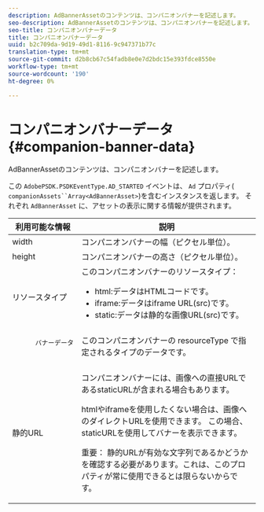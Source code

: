 ```yaml
---
description: AdBannerAssetのコンテンツは、コンパニオンバナーを記述します。
seo-description: AdBannerAssetのコンテンツは、コンパニオンバナーを記述します。
seo-title: コンパニオンバナーデータ
title: コンパニオンバナーデータ
uuid: b2c709da-9d19-49d1-8116-9c947371b77c
translation-type: tm+mt
source-git-commit: d2b8cb67c54fadb8e0e7d2bdc15e393fdce8550e
workflow-type: tm+mt
source-wordcount: '190'
ht-degree: 0%

---
```



# コンパニオンバナーデータ{#companion-banner-data}

AdBannerAssetのコンテンツは、コンパニオンバナーを記述します。

<!--<a id="section_D730B4FD6FD749E9860B6A07FC110552"></a>-->

この `AdobePSDK.PSDKEventType.AD_STARTED` イベントは、 `Ad` プロパティ( `companionAssets``Array<AdBannerAsset>`)を含むインスタンスを返します。
それぞれ `AdBannerAsset` に、アセットの表示に関する情報が提供されます。

<table id="table_760C885E2DCA4BE983CC57FDA7BD5B14"> 
 <thead> 
  <tr> 
   <th colname="col1" class="entry"> 利用可能な情報 </th> 
   <th colname="col2" class="entry"> 説明 </th> 
  </tr> 
 </thead>
 <tbody> 
  <tr> 
   <td colname="col1"> width </td> 
   <td colname="col2"> コンパニオンバナーの幅（ピクセル単位）。 </td> 
  </tr> 
  <tr> 
   <td colname="col1"> height </td> 
   <td colname="col2"> コンパニオンバナーの高さ（ピクセル単位）。 </td> 
  </tr> 
  <tr> 
   <td colname="col1"> リソースタイプ </td> 
   <td colname="col2">このコンパニオンバナーのリソースタイプ： 
    <ul id="ul_A067787FE49E4B6095BE0AC1D447DBB3"> 
     <li id="li_02B7224C67004095B3F6E50FD21E507E">html:データはHTMLコードです。 </li> 
     <li id="li_5F37E14472424F808C6094F42009E676">iframe:データはiframe URL(src)です。 </li> 
     <li id="li_48E74AC5F00640EC8A4DE2CB31E106EC">static:データは静的な画像URL(src)です。 </li> 
    </ul> </td> 
  </tr> 
  <tr> 
   <td colname="col1">
    <pre>
      バナーデータ
    </pre> </td> 
   <td colname="col2"> このコンパニオンバナーの <span class="codeph"> resourceType</span> で指定されるタイプのデータです。 </td> 
  </tr> 
  <tr> 
   <td colname="col1"> 静的URL </td> 
   <td colname="col2"> <p>コンパニオンバナーには、画像への直接URLであるstaticURLが含まれる場合もあります。 </p> <p>htmlやiframeを使用したくない場合は、画像へのダイレクトURLを使用できます。 この場合、staticURLを使用してバナーを表示できます。 </p> <p>重要： 静的URLが有効な文字列であるかどうかを確認する必要があります。これは、このプロパティが常に使用できるとは限らないからです。 </p> </td> 
  </tr> 
 </tbody> 
</table>

